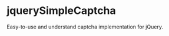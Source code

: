 jquerySimpleCaptcha
===================

Easy-to-use and understand captcha implementation for jQuery.